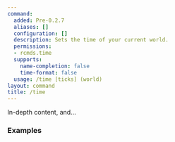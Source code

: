 ```yaml
---
command:
  added: Pre-0.2.7
  aliases: []
  configuration: []
  description: Sets the time of your current world.
  permissions:
  - rcmds.time
  supports:
    name-completion: false
    time-format: false
  usage: /time [ticks] (world)
layout: command
title: /time
---
```


In-depth content, and...

### Examples

